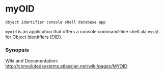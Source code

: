 # myOID
    Object Identifier console shell database app

`myoid` is an application that offers a console command-line shell
ala `mysql` for Object Identifiers (OID).

### Synopsis


Wiki and Documentation: http://convolutedsystems.atlassian.net/wiki/pages/MYOID

